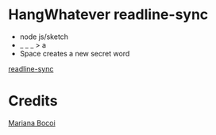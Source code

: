 # HangWhatever readline-sync

* node js/sketch
* _ _ _ > a
* Space creates a new secret word

[readline-sync](https://www.npmjs.com/package/readline-sync)

# Credits

[Mariana Bocoi](https://github.com/nicevo/Node.js/tree/example-week-2/week2/example)